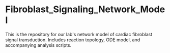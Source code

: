 # Fibroblast_Signaling_Network_Model
This is the repository for our lab's network model of cardiac fibroblast signal transduction. Includes reaction topology, ODE model, and accompanying analysis scripts.
